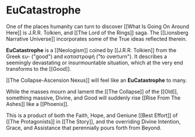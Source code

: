 # EuCatastrophe

One of the places humanity can turn to discover [[What Is Going On Around Here]] is J.R.R. Tolkien, and [[The Lord of the Rings]] saga. The [[Lionsberg Narrative Universe]] incorporates some of the True ideas reflected therein. 

**EuCatastrophe** is a [[Neologism]] coined by [[J.R.R. Tolkien]] from the Greek ευ- ("good") and καταστροφή ("to overturn"). It describes a seemingly devastating or insurmountable situation, which at the very end transforms to the [[Good]]. 

[[The Collapse-Ascension Nexus]] will feel like an **EuCatastrophe** to many. 

While the masses mourn and lament the [[The Collapse]] of the [[Old]], something massive, Divine, and Good will suddenly rise [[Rise From The Ashes]] like a [[Phoenix]]. 

This is a product of both the Faith, Hope, and Geniune [[Best Effort]] of [[The Protagonists]] in [[The Story]], and the overriding Divine Intention, Grace, and Assistance that perennially pours forth from Beyond. 